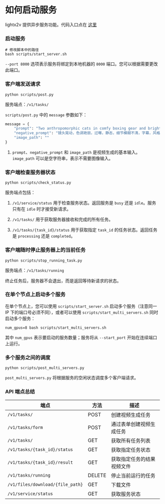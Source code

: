 # 如何启动服务

lightx2v 提供异步服务功能。代码入口点在 [这里](https://github.com/ModelTC/lightx2v/blob/main/lightx2v/api_server.py)

### 启动服务

```shell
# 修改脚本中的路径
bash scripts/start_server.sh
```

`--port 8000` 选项表示服务将绑定到本地机器的 `8000` 端口。您可以根据需要更改此端口。

### 客户端发送请求

```shell
python scripts/post.py
```

服务端点：`/v1/tasks/`

`scripts/post.py` 中的 `message` 参数如下：

```python
message = {
    "prompt": "Two anthropomorphic cats in comfy boxing gear and bright gloves fight intensely on a spotlighted stage.",
    "negative_prompt": "镜头晃动，色调艳丽，过曝，静态，细节模糊不清，字幕，风格，作品，画作，画面，静止，整体发灰，最差质量，低质量，JPEG压缩残留，丑陋的，残缺的，多余的手指，画得不好的手部，画得不好的脸部，畸形的，毁容的，形态畸形的肢体，手指融合，静止不动的画面，杂乱的背景，三条腿，背景人很多，倒着走",
    "image_path": ""
}
```

1. `prompt`、`negative_prompt` 和 `image_path` 是视频生成的基本输入。`image_path` 可以是空字符串，表示不需要图像输入。


### 客户端检查服务器状态

```shell
python scripts/check_status.py
```

服务端点包括：

1. `/v1/service/status` 用于检查服务状态。返回服务是 `busy` 还是 `idle`。服务只有在 `idle` 时才接受新请求。

2. `/v1/tasks/` 用于获取服务器接收和完成的所有任务。

3. `/v1/tasks/{task_id}/status` 用于获取指定 `task_id` 的任务状态。返回任务是 `processing` 还是 `completed`。

### 客户端随时停止服务器上的当前任务

```shell
python scripts/stop_running_task.py
```

服务端点：`/v1/tasks/running`

终止任务后，服务器不会退出，而是返回等待新请求的状态。

### 在单个节点上启动多个服务

在单个节点上，您可以使用 `scripts/start_server.sh` 启动多个服务（注意同一 IP 下的端口号必须不同），或者可以使用 `scripts/start_multi_servers.sh` 同时启动多个服务：

```shell
num_gpus=8 bash scripts/start_multi_servers.sh
```

其中 `num_gpus` 表示要启动的服务数量；服务将从 `--start_port` 开始在连续端口上运行。

### 多个服务之间的调度

```shell
python scripts/post_multi_servers.py
```

`post_multi_servers.py` 将根据服务的空闲状态调度多个客户端请求。

### API 端点总结

| 端点 | 方法 | 描述 |
|------|------|------|
| `/v1/tasks/` | POST | 创建视频生成任务 |
| `/v1/tasks/form` | POST | 通过表单创建视频生成任务 |
| `/v1/tasks/` | GET | 获取所有任务列表 |
| `/v1/tasks/{task_id}/status` | GET | 获取指定任务状态 |
| `/v1/tasks/{task_id}/result` | GET | 获取指定任务的结果视频文件 |
| `/v1/tasks/running` | DELETE | 停止当前运行的任务 |
| `/v1/files/download/{file_path}` | GET | 下载文件 |
| `/v1/service/status` | GET | 获取服务状态 |
